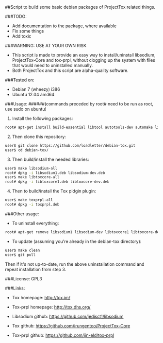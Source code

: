 ##Script to build some basic debian packages of ProjectTox related things.

###TODO:
- Add documentation to the package, where available
- Fix some things
- Add toxic

###WARNING: USE AT YOUR OWN RISK
 - This script is made to provide an easy way to install/uninstall libsodium, ProjectTox-Core and tox-prpl, without clogging up the system with files that would need to uninstalled manually.
 - Both ProjectTox and this script are alpha-quality software.

###Tested on:
- Debian 7 (wheezy) i386
- Ubuntu 12.04 amd64

###Usage:
######(commands preceded by root# need to be run as root, use sudo on ubuntu)
1. Install the following packages:
```bash
root# apt-get install build-essential libtool autotools-dev automake libconfig-dev ncurses-dev libpurple-dev libglib2.0-dev check
```

2. Then clone this repository:
```bash
user$ git clone https://github.com/loadletter/debian-tox.git
user$ cd debian-tox/
```

3. Then build/install the needed libraries:
```bash
user$ make libsodium-all
root# dpkg -i libsodium1.deb libsodium-dev.deb
user$ make libtoxcore-all
root# dpkg -i libtoxcore1.deb libtoxcore-dev.deb
```

4. Then to build/install the Tox pidgin plugin:
```bash
user$ make toxprpl-all
root# dpkg -i toxprpl.deb
```


###Other usage:

- To uninstall everything:
```bash
root# apt-get remove libsodium1 libsodium-dev libtoxcore1 libtoxcore-dev toxprpl
```

- To update (assuming you're already in the debian-tox directory):
```bash
user$ make clean
user$ git pull
```
Then if it's not up-to-date, run the above uninstallation command and repeat installation from step 3.


###License:
GPL3

###Links:
- Tox homepage: http://tox.im/
- Tox-prpl homepage: http://tox.dhs.org/

- Libsodium github: https://github.com/jedisct1/libsodium
- Tox github: https://github.com/irungentoo/ProjectTox-Core
- Tox-prpl github: https://github.com/jin-eld/tox-prpl
